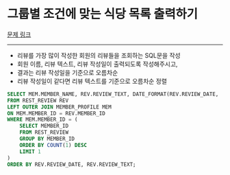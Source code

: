 # 그룹별 조건에 맞는 식당 목록 출력하기

[문제 링크](https://school.programmers.co.kr/learn/courses/30/lessons/131124)

---

- 리뷰를 가장 많이 작성한 회원의 리뷰들을 조회하는 SQL문을 작성
- 회원 이름, 리뷰 텍스트, 리뷰 작성일이 출력되도록 작성해주시고,
- 결과는 리뷰 작성일을 기준으로 오름차순
- 리뷰 작성일이 같다면 리뷰 텍스트를 기준으로 오름차순 정렬

```sql
SELECT MEM.MEMBER_NAME, REV.REVIEW_TEXT, DATE_FORMAT(REV.REVIEW_DATE, '%Y-%m-%d') AS REVIEW_DATE
FROM REST_REVIEW REV
LEFT OUTER JOIN MEMBER_PROFILE MEM
ON MEM.MEMBER_ID = REV.MEMBER_ID
WHERE MEM.MEMBER_ID = (
    SELECT MEMBER_ID
    FROM REST_REVIEW
    GROUP BY MEMBER_ID
    ORDER BY COUNT(1) DESC
    LIMIT 1
)
ORDER BY REV.REVIEW_DATE, REV.REVIEW_TEXT;
```
